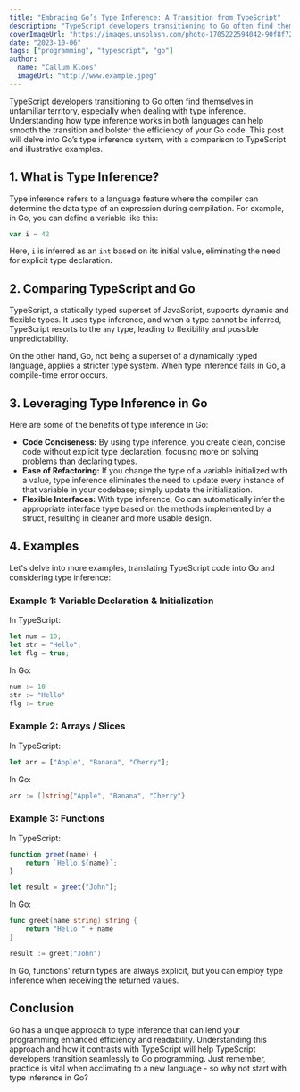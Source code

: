 ```yaml
---
title: "Embracing Go’s Type Inference: A Transition from TypeScript"
description: "TypeScript developers transitioning to Go often find themselves in unfamiliar territory, especially when dealing with type inference. Understanding how type inference works in both languages can help smooth the transition and bolster the efficiency of your Go code. This post will delve into Go’s type inference system, with a comparison to TypeScript and illustrative examples."
coverImageUrl: "https://images.unsplash.com/photo-1705222594042-90f8f7280750?q=80&w=3333&auto=format&fit=crop&ixlib=rb-4.0.3&ixid=M3wxMjA3fDB8MHxwaG90by1wYWdlfHx8fGVufDB8fHx8fA%3D%3D"
date: "2023-10-06"
tags: ["programming", "typescript", "go"]
author:
  name: "Callum Kloos"
  imageUrl: "http://www.example.jpeg"
---
```


TypeScript developers transitioning to Go often find themselves in unfamiliar territory, especially when dealing with type inference. Understanding how type inference works in both languages can help smooth the transition and bolster the efficiency of your Go code. This post will delve into Go’s type inference system, with a comparison to TypeScript and illustrative examples.

## 1. What is Type Inference?

Type inference refers to a language feature where the compiler can determine the data type of an expression during compilation. For example, in Go, you can define a variable like this:

```go
var i = 42
```

Here, `i` is inferred as an `int` based on its initial value, eliminating the need for explicit type declaration.

## 2. Comparing TypeScript and Go

TypeScript, a statically typed superset of JavaScript, supports dynamic and flexible types. It uses type inference, and when a type cannot be inferred, TypeScript resorts to the `any` type, leading to flexibility and possible unpredictability.

On the other hand, Go, not being a superset of a dynamically typed language, applies a stricter type system. When type inference fails in Go, a compile-time error occurs.

## 3. Leveraging Type Inference in Go 

Here are some of the benefits of type inference in Go:

-  **Code Conciseness:** By using type inference, you create clean, concise code without explicit type declaration, focusing more on solving problems than declaring types.
-  **Ease of Refactoring:** If you change the type of a variable initialized with a value, type inference eliminates the need to update every instance of that variable in your codebase; simply update the initialization.
-  **Flexible Interfaces:** With type inference, Go can automatically infer the appropriate interface type based on the methods implemented by a struct, resulting in cleaner and more usable design.

## 4. Examples

Let's delve into more examples, translating TypeScript code into Go and considering type inference:

### Example 1: Variable Declaration & Initialization

In TypeScript:

```typescript
let num = 10;
let str = "Hello";
let flg = true;
```

In Go:

```go
num := 10
str := "Hello"
flg := true
```

### Example 2: Arrays / Slices 

In TypeScript:

```typescript
let arr = ["Apple", "Banana", "Cherry"];
```

In Go:

```go
arr := []string{"Apple", "Banana", "Cherry"}
```

### Example 3: Functions

In TypeScript:

```typescript
function greet(name) {
    return `Hello ${name}`;
}

let result = greet("John");
```

In Go:

```go
func greet(name string) string {
    return "Hello " + name
}

result := greet("John")
```

In Go, functions' return types are always explicit, but you can employ type inference when receiving the returned values.

## Conclusion

Go has a unique approach to type inference that can lend your programming enhanced efficiency and readability. Understanding this approach and how it contrasts with TypeScript will help TypeScript developers transition seamlessly to Go programming. Just remember, practice is vital when acclimating to a new language - so why not start with type inference in Go?
